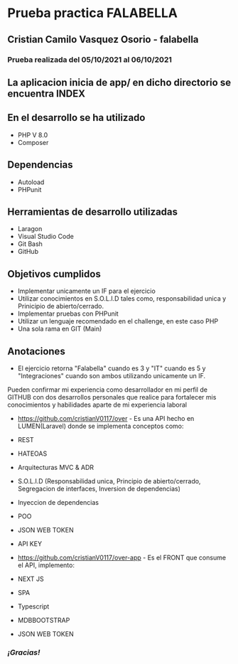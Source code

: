 # Prueba practica FALABELLA
## Cristian Camilo Vasquez Osorio - falabella
### Prueba realizada del 05/10/2021 al 06/10/2021

## La aplicacion inicia de app/ en dicho directorio se encuentra INDEX

## En el desarrollo se ha utilizado
* PHP V 8.0
* Composer

## Dependencias
* Autoload
* PHPunit

## Herramientas de desarrollo utilizadas
* Laragon
* Visual Studio Code
* Git Bash
* GitHub

## Objetivos cumplidos
* Implementar unicamente un IF para el ejercicio
* Utilizar conocimientos en S.O.L.I.D tales como, responsabilidad unica y Prinicipio de abierto/cerrado.
* Implementar pruebas con PHPunit
* Utilizar un lenguaje recomendado en el challenge, en este caso PHP
* Una sola rama en GIT (Main)

## Anotaciones
* El ejercicio retorna "Falabella" cuando es 3 y "IT" cuando es 5 y "Integraciones" cuando son ambos utilizando unicamente un IF.

Pueden confirmar mi experiencia como desarrollador en mi perfil de GITHUB con dos desarrollos personales que realice para fortalecer mis conocimientos y habilidades aparte de mi experiencia laboral
* https://github.com/cristianV0117/over - Es una API hecho en LUMEN(Laravel) donde se implementa conceptos como:
* REST
* HATEOAS
* Arquitecturas MVC & ADR
* S.O.L.I.D (Responsabilidad unica, Principio de abierto/cerrado, Segregacion de interfaces, Inversion de dependencias)
* Inyeccion de dependencias
* POO
* JSON WEB TOKEN
* API KEY

* https://github.com/cristianV0117/over-app - Es el FRONT que consume el API, implemento:
* NEXT JS
* SPA
* Typescript
* MDBBOOTSTRAP
* JSON WEB TOKEN

### *¡Gracias!*
